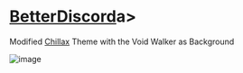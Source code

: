 <h1><a href="https://betterdiscord.app">BetterDiscord</a>a></h1>

Modified <a href="https://betterdiscord.app/theme/Chillax">Chillax</a> Theme with the Void Walker as Background

![image](https://github.com/user-attachments/assets/174fa8a8-3b46-48de-a8c9-1c50e8bb2796)
